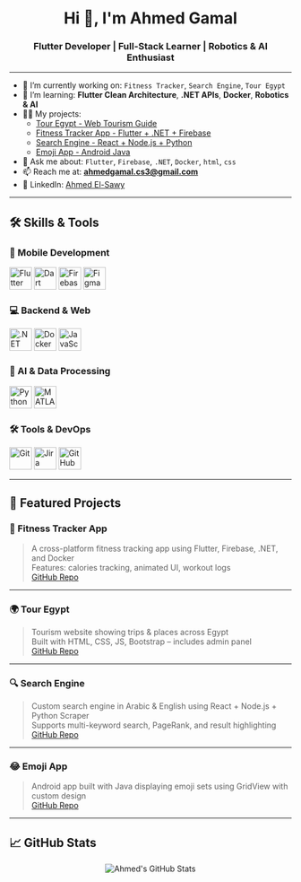 <h1 align="center">Hi 👋, I'm Ahmed Gamal</h1>
<h3 align="center">Flutter Developer | Full-Stack Learner | Robotics & AI Enthusiast</h3>

---

- 🔭 I’m currently working on: `Fitness Tracker`, `Search Engine`, `Tour Egypt`
- 🌱 I’m learning: **Flutter Clean Architecture**, **.NET APIs**, **Docker**, **Robotics & AI**
- 👨‍💻 My projects:  
  - [Tour Egypt - Web Tourism Guide](#)  
  - [Fitness Tracker App - Flutter + .NET + Firebase](#)  
  - [Search Engine - React + Node.js + Python](#)  
  - [Emoji App - Android Java](#)  
- 💬 Ask me about: `Flutter`, `Firebase`, `.NET`, `Docker`, `html`, `css`
- 📫 Reach me at: **ahmedgamal.cs3@gmail.com**
- 💼 LinkedIn: [Ahmed El-Sawy](https://www.linkedin.com/in/ahmed-el-sawy44)

---

## 🛠️ Skills & Tools

### 📱 Mobile Development  
<p>
  <img src="https://www.vectorlogo.zone/logos/flutterio/flutterio-icon.svg" width="40" alt="Flutter"/>
  <img src="https://www.vectorlogo.zone/logos/dartlang/dartlang-icon.svg" width="40" alt="Dart"/>
  <img src="https://www.vectorlogo.zone/logos/firebase/firebase-icon.svg" width="40" alt="Firebase"/>
  <img src="https://www.vectorlogo.zone/logos/figma/figma-icon.svg" width="40" alt="Figma"/>
</p>

### 💻 Backend & Web  
<p>
  <img src="https://www.vectorlogo.zone/logos/dotnet/dotnet-icon.svg" width="40" alt=".NET"/>
  <img src="https://www.vectorlogo.zone/logos/docker/docker-icon.svg" width="40" alt="Docker"/>
  <img src="https://www.vectorlogo.zone/logos/javascript/javascript-icon.svg" width="40" alt="JavaScript"/>
</p>

### 🤖 AI & Data Processing  
<p>
  <img src="https://www.vectorlogo.zone/logos/python/python-icon.svg" width="40" alt="Python"/>
  <img src="https://www.vectorlogo.zone/logos/matlab/matlab-icon.svg" width="40" alt="MATLAB"/>
</p>

### 🛠️ Tools & DevOps  
<p>
  <img src="https://www.vectorlogo.zone/logos/git-scm/git-scm-icon.svg" width="40" alt="Git"/>
  <img src="https://www.vectorlogo.zone/logos/jira/jira-icon.svg" width="40" alt="Jira"/>
  <img src="https://www.vectorlogo.zone/logos/github/github-icon.svg" width="40" alt="GitHub"/>
</p>

---

## 🚀 Featured Projects

### 🧠 Fitness Tracker App  
> A cross-platform fitness tracking app using Flutter, Firebase, .NET, and Docker  
> Features: calories tracking, animated UI, workout logs  
[GitHub Repo](#)

---

### 🌍 Tour Egypt  
> Tourism website showing trips & places across Egypt  
> Built with HTML, CSS, JS, Bootstrap – includes admin panel  
[GitHub Repo](#)

---

### 🔍 Search Engine  
> Custom search engine in Arabic & English using React + Node.js + Python Scraper  
> Supports multi-keyword search, PageRank, and result highlighting  
[GitHub Repo](#)

---

### 😂 Emoji App  
> Android app built with Java displaying emoji sets using GridView with custom design  
[GitHub Repo](#)

---

## 📈 GitHub Stats

<p align="center">
  <img src="https://github-readme-stats.vercel.app/api?username=AhmedElsawy44&show_icons=true&theme=radical" alt="Ahmed's GitHub Stats" />
</p>
